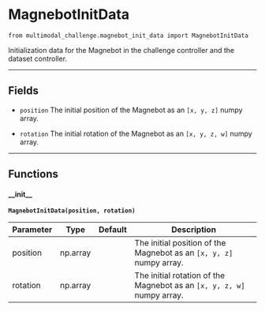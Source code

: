 # MagnebotInitData

`from multimodal_challenge.magnebot_init_data import MagnebotInitData`

Initialization data for the Magnebot in the challenge controller and the dataset controller.

***

## Fields

- `position` The initial position of the Magnebot as an `[x, y, z]` numpy array.

- `rotation` The initial rotation of the Magnebot as an `[x, y, z, w]` numpy array.

***

## Functions

#### \_\_init\_\_

**`MagnebotInitData(position, rotation)`**

| Parameter | Type | Default | Description |
| --- | --- | --- | --- |
| position |  np.array |  | The initial position of the Magnebot as an `[x, y, z]` numpy array. |
| rotation |  np.array |  | The initial rotation of the Magnebot as an `[x, y, z, w]` numpy array. |

